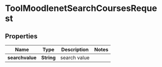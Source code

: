 

# ToolMoodlenetSearchCoursesRequest


## Properties

| Name | Type | Description | Notes |
|------------ | ------------- | ------------- | -------------|
|**searchvalue** | **String** | search value |  |




